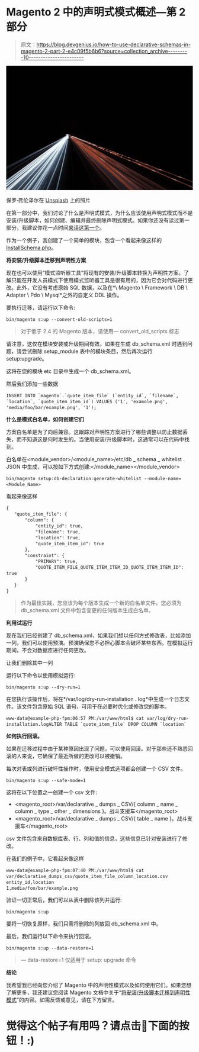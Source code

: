# Magento 2 中的声明式模式概述—第 2 部分

> 原文：<https://blog.devgenius.io/how-to-use-declarative-schemas-in-magento-2-part-2-e4c09f5b6b6?source=collection_archive---------10----------------------->

![](img/51f78be737e930cfa63ee66962e4b881.png)

保罗·弗伦泽尔在 [Unsplash](https://unsplash.com/) 上的照片

在第一部分中，我们讨论了什么是声明式模式，为什么应该使用声明式模式而不是安装/升级脚本，如何创建、编辑并最终删除声明式模式。如果你还没有读过第一部分，我建议你花一点时间[来读这第一个](https://medium.com/@rick.daalhuizen90/why-use-a-declarative-schema-over-install-scripts-in-magento-2-85092f9f85b9)。

作为一个例子，我创建了一个简单的模块，包含一个看起来像这样的[InstallSchema.php](https://www.mageplaza.com/magento-2-module-development/magento-2-how-to-create-sql-setup-script.html)。

**将安装/升级脚本迁移到声明性方案**

现在也可以使用“模式监听器工具”将现有的安装/升级脚本转换为声明性方案。了解只能在开发人员模式下使用模式监听器工具是很有用的，因为它会对代码进行更改。此外，它没有考虑原始 SQL 数据，以及在*\ Magento \ Framework \ DB \ Adapter \ Pdo \ Mysql*之外的自定义 DDL 操作。

要执行迁移，请运行以下命令:

```
bin/magento s:up --convert-old-scripts=1
```

> 对于低于 2.4 的 Magento 版本，请使用— convert_old_scripts 标志

请注意，这仅在模块安装或升级期间有效。如果在生成 db_schema.xml 时遇到问题，请尝试删除 setup_module 表中的模块条目，然后再次运行 setup:upgrade。

这将在您的模块 etc 目录中生成一个 db_schema.xml。

然后我们添加一些数据

```
INSERT INTO `magento`.`quote_item_file` (`entity_id`, `filename`, `location`, `quote_item_item_id`) VALUES ('1', 'examole.png', 'media/foo/bar/example.png', '1');
```

**什么是模式白名单，如何创建它们**

方案白名单是为了向后兼容。这跟踪对声明性方案进行了哪些调整以防止数据丢失，而不知道这是何时发生的。当使用安装/升级脚本时，这通常可以在代码中找到。

白名单在<module_vendor>/<module_name>/etc/db _ schema _ whitelist . JSON 中生成，可以按如下方式创建:</module_name></module_vendor>

```
bin/magento setup:db-declaration:generate-whitelist --module-name=<Module_Name>
```

看起来像这样

```
{
   "quote_item_file": {
       "column": {
           "entity_id": true,
           "filename": true,
           "location": true,
           "quote_item_item_id": true
       },
       "constraint": {
           "PRIMARY": true,
           "QUOTE_ITEM_FILE_QUOTE_ITEM_ITEM_ID_QUOTE_ITEM_ITEM_ID": true
       }
   }
}
```

> 作为最佳实践，您应该为每个版本生成一个新的白名单文件。您必须为 db_schema.xml 文件中包含变更的任何版本生成白名单。

**利用试运行**

现在我们已经创建了 db_schema.xml，如果我们想以任何方式修改表，比如添加一列，我们可以使用预演。预演确保您不必担心脚本会破坏某些东西。在模拟运行期间，不会对数据库进行任何更改。

让我们删除其中一列

运行以下命令以使用模拟运行:

```
bin/magento s:up --dry-run=1
```

在您执行该操作后，将在*<Magento _ Root>/var/log/dry-run-installation . log*中生成一个日志文件。该文件包含原始 SQL 语句，可用于在必要时优化或修改您的脚本。

```
www-data@example-php-fpm:06:57 PM:/var/www/html$ cat var/log/dry-run-installation.logALTER TABLE `quote_item_file` DROP COLUMN `location`
```

**如何执行回滚。**

如果在迁移过程中由于某种原因出现了问题，可以使用回滚。对于那些还不熟悉回滚的人来说，它确保了最近所做的更改可以被撤销。

每次对表或列进行破坏性操作时，使用安全模式选项都会创建一个 CSV 文件。

```
bin/magento s:up --safe-mode=1
```

这将在以下位置之一创建一个 csv 文件:

*   <magento_root>/var/declarative _ dumps _ CSV/{ column _ name _ column _ type _ other _ dimensions }。战斗支援车</magento_root>
*   <magento_root>/var/declarative _ dumps _ CSV/{ table _ name }。战斗支援车</magento_root>

csv 文件包含来自数据库表、行、列和值的信息，这些信息已针对安装进行了修改。

在我们的例子中，它看起来像这样

```
www-data@example-php-fpm:07:40 PM:/var/www/html$ cat var/declarative_dumps_csv/quote_item_file_column_location.csv
entity_id,location
1,media/foo/bar/example.png
```

验证一切正常后，我们可以从表中删除该列并运行:

```
bin/magento s:up
```

要将一切恢复原样，我们只需将删除的列放回 db_schema.xml 中。

最后，我们运行以下命令来执行回滚。

```
bin/magento s:up --data-restore=1
```

> — data-restore=1 仅适用于 setup: upgrade 命令

**结论**

我希望我已经向您介绍了 Magento 中的声明性模式以及如何使用它们。如果您想了解更多，我还建议您阅读 Magento 文档中关于“[将安装/升级脚本迁移到声明性模式](https://devdocs.magento.com/guides/v2.4/extension-dev-guide/declarative-schema/migration-commands.html)”的内容。如需反馈或意见，请在下方留言。

# 觉得这个帖子有用吗？请点击👏下面的按钮！:)